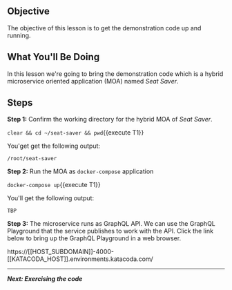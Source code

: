 ## Objective
The objective of this lesson is to get the demonstration code up and running.

## What You'll Be Doing

In this lesson we're going to bring the demonstration code which is a hybrid microservice oriented application (MOA) named *Seat Saver*.

## Steps

**Step 1:** Confirm the working directory for the hybrid MOA of *Seat Saver*.

`clear && cd ~/seat-saver && pwd`{{execute T1}}

You'get get the following output:

`/root/seat-saver`

**Step 2:** Run the MOA as `docker-compose` application

`docker-compose up`{{execute T1}}

You'll get the following output:

```
TBP

```

**Step 3:** The microservice runs as GraphQL API. We can use the GraphQL Playground that the service publishes to work with the API. Click the link below to bring up the GraphQL Playground in a web browser.


https://[[HOST_SUBDOMAIN]]-4000-[[KATACODA_HOST]].environments.katacoda.com/



---

***Next: Exercising the code***